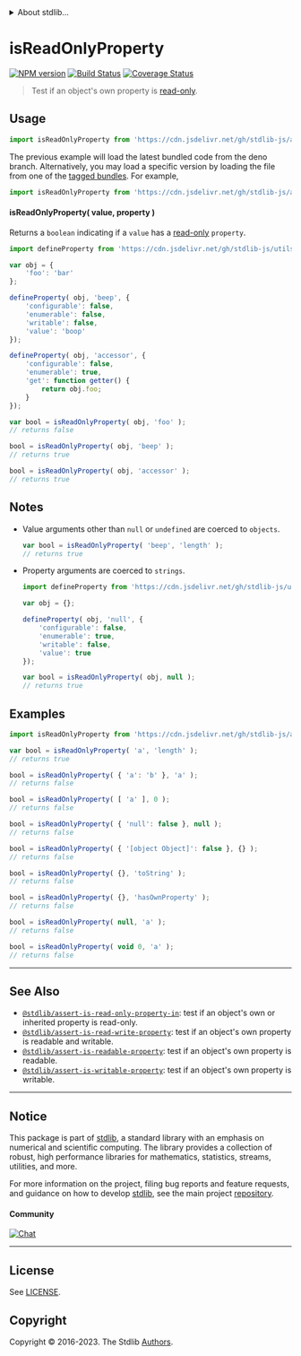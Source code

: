 <!--

@license Apache-2.0

Copyright (c) 2018 The Stdlib Authors.

Licensed under the Apache License, Version 2.0 (the "License");
you may not use this file except in compliance with the License.
You may obtain a copy of the License at

   http://www.apache.org/licenses/LICENSE-2.0

Unless required by applicable law or agreed to in writing, software
distributed under the License is distributed on an "AS IS" BASIS,
WITHOUT WARRANTIES OR CONDITIONS OF ANY KIND, either express or implied.
See the License for the specific language governing permissions and
limitations under the License.

-->


<details>
  <summary>
    About stdlib...
  </summary>
  <p>We believe in a future in which the web is a preferred environment for numerical computation. To help realize this future, we've built stdlib. stdlib is a standard library, with an emphasis on numerical and scientific computation, written in JavaScript (and C) for execution in browsers and in Node.js.</p>
  <p>The library is fully decomposable, being architected in such a way that you can swap out and mix and match APIs and functionality to cater to your exact preferences and use cases.</p>
  <p>When you use stdlib, you can be absolutely certain that you are using the most thorough, rigorous, well-written, studied, documented, tested, measured, and high-quality code out there.</p>
  <p>To join us in bringing numerical computing to the web, get started by checking us out on <a href="https://github.com/stdlib-js/stdlib">GitHub</a>, and please consider <a href="https://opencollective.com/stdlib">financially supporting stdlib</a>. We greatly appreciate your continued support!</p>
</details>

# isReadOnlyProperty

[![NPM version][npm-image]][npm-url] [![Build Status][test-image]][test-url] [![Coverage Status][coverage-image]][coverage-url] <!-- [![dependencies][dependencies-image]][dependencies-url] -->

> Test if an object's own property is [read-only][@stdlib/utils/define-read-only-property].



<section class="usage">

## Usage

```javascript
import isReadOnlyProperty from 'https://cdn.jsdelivr.net/gh/stdlib-js/assert-is-read-only-property@deno/mod.js';
```
The previous example will load the latest bundled code from the deno branch. Alternatively, you may load a specific version by loading the file from one of the [tagged bundles](https://github.com/stdlib-js/assert-is-read-only-property/tags). For example,

```javascript
import isReadOnlyProperty from 'https://cdn.jsdelivr.net/gh/stdlib-js/assert-is-read-only-property@v0.1.1-deno/mod.js';
```

#### isReadOnlyProperty( value, property )

Returns a `boolean` indicating if a `value` has a [read-only][@stdlib/utils/define-read-only-property] `property`.

<!-- eslint-disable no-restricted-syntax -->

```javascript
import defineProperty from 'https://cdn.jsdelivr.net/gh/stdlib-js/utils-define-property@deno/mod.js';

var obj = {
    'foo': 'bar'
};

defineProperty( obj, 'beep', {
    'configurable': false,
    'enumerable': false,
    'writable': false,
    'value': 'boop'
});

defineProperty( obj, 'accessor', {
    'configurable': false,
    'enumerable': true,
    'get': function getter() {
        return obj.foo;
    }
});

var bool = isReadOnlyProperty( obj, 'foo' );
// returns false

bool = isReadOnlyProperty( obj, 'beep' );
// returns true

bool = isReadOnlyProperty( obj, 'accessor' );
// returns true
```

</section>

<!-- /.usage -->

<section class="notes">

## Notes

-   Value arguments other than `null` or `undefined` are coerced to `objects`.

    ```javascript
    var bool = isReadOnlyProperty( 'beep', 'length' );
    // returns true
    ```

-   Property arguments are coerced to `strings`.

    ```javascript
    import defineProperty from 'https://cdn.jsdelivr.net/gh/stdlib-js/utils-define-property@deno/mod.js';

    var obj = {};

    defineProperty( obj, 'null', {
        'configurable': false,
        'enumerable': true,
        'writable': false,
        'value': true
    });

    var bool = isReadOnlyProperty( obj, null );
    // returns true
    ```

</section>

<!-- /.notes -->

<section class="examples">

## Examples

<!-- eslint-disable object-curly-newline -->

<!-- eslint no-undef: "error" -->

```javascript
import isReadOnlyProperty from 'https://cdn.jsdelivr.net/gh/stdlib-js/assert-is-read-only-property@deno/mod.js';

var bool = isReadOnlyProperty( 'a', 'length' );
// returns true

bool = isReadOnlyProperty( { 'a': 'b' }, 'a' );
// returns false

bool = isReadOnlyProperty( [ 'a' ], 0 );
// returns false

bool = isReadOnlyProperty( { 'null': false }, null );
// returns false

bool = isReadOnlyProperty( { '[object Object]': false }, {} );
// returns false

bool = isReadOnlyProperty( {}, 'toString' );
// returns false

bool = isReadOnlyProperty( {}, 'hasOwnProperty' );
// returns false

bool = isReadOnlyProperty( null, 'a' );
// returns false

bool = isReadOnlyProperty( void 0, 'a' );
// returns false
```

</section>

<!-- /.examples -->

<!-- Section for related `stdlib` packages. Do not manually edit this section, as it is automatically populated. -->

<section class="related">

* * *

## See Also

-   <span class="package-name">[`@stdlib/assert-is-read-only-property-in`][@stdlib/assert/is-read-only-property-in]</span><span class="delimiter">: </span><span class="description">test if an object's own or inherited property is read-only.</span>
-   <span class="package-name">[`@stdlib/assert-is-read-write-property`][@stdlib/assert/is-read-write-property]</span><span class="delimiter">: </span><span class="description">test if an object's own property is readable and writable.</span>
-   <span class="package-name">[`@stdlib/assert-is-readable-property`][@stdlib/assert/is-readable-property]</span><span class="delimiter">: </span><span class="description">test if an object's own property is readable.</span>
-   <span class="package-name">[`@stdlib/assert-is-writable-property`][@stdlib/assert/is-writable-property]</span><span class="delimiter">: </span><span class="description">test if an object's own property is writable.</span>

</section>

<!-- /.related -->

<!-- Section for all links. Make sure to keep an empty line after the `section` element and another before the `/section` close. -->


<section class="main-repo" >

* * *

## Notice

This package is part of [stdlib][stdlib], a standard library with an emphasis on numerical and scientific computing. The library provides a collection of robust, high performance libraries for mathematics, statistics, streams, utilities, and more.

For more information on the project, filing bug reports and feature requests, and guidance on how to develop [stdlib][stdlib], see the main project [repository][stdlib].

#### Community

[![Chat][chat-image]][chat-url]

---

## License

See [LICENSE][stdlib-license].


## Copyright

Copyright &copy; 2016-2023. The Stdlib [Authors][stdlib-authors].

</section>

<!-- /.stdlib -->

<!-- Section for all links. Make sure to keep an empty line after the `section` element and another before the `/section` close. -->

<section class="links">

[npm-image]: http://img.shields.io/npm/v/@stdlib/assert-is-read-only-property.svg
[npm-url]: https://npmjs.org/package/@stdlib/assert-is-read-only-property

[test-image]: https://github.com/stdlib-js/assert-is-read-only-property/actions/workflows/test.yml/badge.svg?branch=v0.1.1
[test-url]: https://github.com/stdlib-js/assert-is-read-only-property/actions/workflows/test.yml?query=branch:v0.1.1

[coverage-image]: https://img.shields.io/codecov/c/github/stdlib-js/assert-is-read-only-property/main.svg
[coverage-url]: https://codecov.io/github/stdlib-js/assert-is-read-only-property?branch=main

<!--

[dependencies-image]: https://img.shields.io/david/stdlib-js/assert-is-read-only-property.svg
[dependencies-url]: https://david-dm.org/stdlib-js/assert-is-read-only-property/main

-->

[chat-image]: https://img.shields.io/gitter/room/stdlib-js/stdlib.svg
[chat-url]: https://app.gitter.im/#/room/#stdlib-js_stdlib:gitter.im

[stdlib]: https://github.com/stdlib-js/stdlib

[stdlib-authors]: https://github.com/stdlib-js/stdlib/graphs/contributors

[umd]: https://github.com/umdjs/umd
[es-module]: https://developer.mozilla.org/en-US/docs/Web/JavaScript/Guide/Modules

[deno-url]: https://github.com/stdlib-js/assert-is-read-only-property/tree/deno
[umd-url]: https://github.com/stdlib-js/assert-is-read-only-property/tree/umd
[esm-url]: https://github.com/stdlib-js/assert-is-read-only-property/tree/esm
[branches-url]: https://github.com/stdlib-js/assert-is-read-only-property/blob/main/branches.md

[stdlib-license]: https://raw.githubusercontent.com/stdlib-js/assert-is-read-only-property/main/LICENSE

[@stdlib/utils/define-read-only-property]: https://github.com/stdlib-js/utils-define-read-only-property/tree/deno

<!-- <related-links> -->

[@stdlib/assert/is-read-only-property-in]: https://github.com/stdlib-js/assert-is-read-only-property-in/tree/deno

[@stdlib/assert/is-read-write-property]: https://github.com/stdlib-js/assert-is-read-write-property/tree/deno

[@stdlib/assert/is-readable-property]: https://github.com/stdlib-js/assert-is-readable-property/tree/deno

[@stdlib/assert/is-writable-property]: https://github.com/stdlib-js/assert-is-writable-property/tree/deno

<!-- </related-links> -->

</section>

<!-- /.links -->
